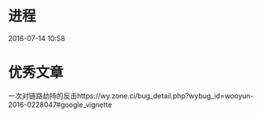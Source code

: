 # 进程
2016-07-14 10:58
# 优秀文章

一次对链路劫持的反击https://wy.zone.ci/bug_detail.php?wybug_id=wooyun-2016-0228047#google_vignette